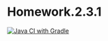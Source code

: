 # Homework.2.3.1

[![Java CI with Gradle](https://github.com/TregubovAV/Homework.2.3.1/actions/workflows/gradle.yml/badge.svg)](https://github.com/TregubovAV/Homework.2.3.1/actions/workflows/gradle.yml)